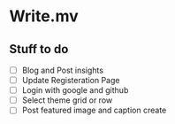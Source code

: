 # Write.mv

## Stuff to do

- [ ] Blog and Post insights
- [ ] Update Registeration Page
- [ ] Login with google and github
- [ ] Select theme grid or row
- [ ] Post featured image and caption create